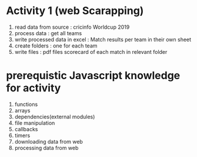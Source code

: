 # Activity 1 (web Scarapping)
1)    read data from source : cricinfo Worldcup 2019
2)    process data          : get all teams
3)    write processed data in excel : Match results per team in their own sheet
4)    create folders        : one for each team
5)    write files           : pdf files scorecard of each match in relevant folder 

# prerequistic Javascript knowledge for activity 

1. functions
2. arrays
3. dependencies(external modules)
4. file manipulation
5. callbacks
6. timers
7. downloading data from web
8. processing data from web